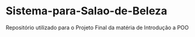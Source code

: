 # Sistema-para-Salao-de-Beleza
Repositório utilizado para o Projeto Final da matéria de Introdução a POO
